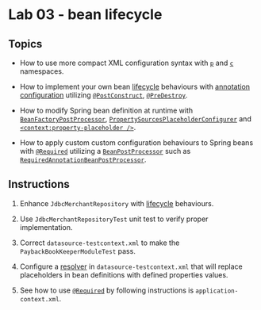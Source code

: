 Lab 03 - bean lifecycle
==
Topics
--
* How to use more compact XML configuration syntax with [`p`][1] and [`c`][2] namespaces.

* How to implement your own bean [lifecycle][3] behaviours with [annotation configuration][4] utilizing
  [`@PostConstruct`][6], [`@PreDestroy`][6].

* How to modify Spring bean definition at runtime with [`BeanFactoryPostProcessor`][9],
  [`PropertySourcesPlaceholderConfigurer`][10] and [`<context:property-placeholder />`][10].

* How to apply custom custom configuration behaviours to Spring beans with [`@Required`][5] utilizing a
  [`BeanPostProcessor`][7] such as [`RequiredAnnotationBeanPostProcessor`][8].

Instructions
--
1. Enhance `JdbcMerchantRepository` with [lifecycle][3] behaviours.

2. Use `JdbcMerchantRepositoryTest` unit test to verify proper implementation.

3. Correct `datasource-testcontext.xml` to make the `PaybackBookKeeperModuleTest` pass.

4. Configure a [resolver][10] in `datasource-testcontext.xml` that will replace placeholders in bean definitions with
   defined properties values.

5. See how to use [`@Required`][5] by following instructions is `application-context.xml`.

 [1]: http://docs.spring.io/spring/docs/3.2.4.RELEASE/spring-framework-reference/html/beans.html#beans-p-namespace
 [2]: http://docs.spring.io/spring/docs/3.2.4.RELEASE/spring-framework-reference/html/beans.html#beans-c-namespace
 [3]: http://docs.spring.io/spring/docs/3.2.4.RELEASE/spring-framework-reference/html/beans.html#beans-factory-lifecycle
 [4]: http://docs.spring.io/spring/docs/3.2.4.RELEASE/spring-framework-reference/html/beans.html#beans-annotation-config
 [5]: http://docs.spring.io/spring/docs/3.2.4.RELEASE/spring-framework-reference/html/beans.html#beans-required-annotation
 [6]: http://docs.spring.io/spring/docs/3.2.4.RELEASE/spring-framework-reference/html/beans.html#beans-postconstruct-and-predestroy-annotations
 [7]: http://docs.spring.io/spring/docs/3.2.4.RELEASE/spring-framework-reference/html/beans.html#beans-factory-extension-bpp
 [8]: http://docs.spring.io/spring/docs/3.2.4.RELEASE/spring-framework-reference/html/beans.html#beans-factory-extension-bpp-examples-rabpp
 [9]: http://docs.spring.io/spring/docs/3.2.4.RELEASE/spring-framework-reference/html/beans.html#beans-factory-extension-factory-postprocessors
 [10]: http://docs.spring.io/spring/docs/3.2.4.RELEASE/spring-framework-reference/html/beans.html#beans-factory-placeholderconfigurer
